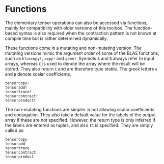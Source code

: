 # Functions

The elementary tensor operations can also be accessed via functions, mainly for
compatibility with older versions of this toolbox. The function-based syntax is also
required when the contraction pattern is not known at compile time but is rather determined
dynamically.

These functions come in a mutating and non-mutating version. The mutating versions mimic
the argument order of some of the BLAS functions, such as `blascopy!`, `axpy!` and `gemm!`.
Symbols `A` and `B` always refer to input arrays, whereas `C` is used to denote the array
where the result will be stored. They also return `C` and are therefore type stable. The
greek letters `α` and `β` denote scalar coefficients.

```@docs
tensorcopy!
tensoradd!
tensortrace!
tensorcontract!
tensorproduct!
```

The non-mutating functions are simpler in not allowing scalar coefficients and conjugation.
They also take a default value for the labels of the output array if these are not
specified. However, the return type is only inferred if the labels are entered as tuples,
and also `IC` is specified. They are simply called as:

```@docs
tensorcopy
tensoradd
tensortrace
tensorcontract
tensorproduct
```
